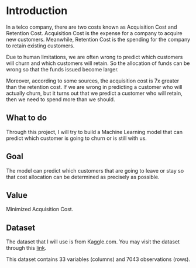 # Introduction

In a telco company, there are two costs known as Acquisition Cost and Retention Cost. Acquisition Cost is the expense for a company to acquire new customers. Meanwhile, Retention Cost is the spending for the company to retain existing customers.

Due to human limitations, we are often wrong to predict which customers will churn and which customers will retain. So the allocation of funds can be wrong so that the funds issued become larger.

Moreover, according to some sources, the acquisition cost is 7x greater than the retention cost. If we are wrong in predicting a customer who will actually churn, but it turns out that we predict a customer who will retain, then we need to spend more than we should.

## What to do

Through this project, I will try to build a Machine Learning model that can predict which customer is going to churn or is still with us.

## __Goal__

The model can predict which customers that are going to leave or stay so that cost allocation can be determined as precisely as possible.

## Value

Minimized Acquisition Cost.

## Dataset

The dataset that I will use is from Kaggle.com. You may visit the dataset through this [link](https://www.kaggle.com/yeanzc/telco-customer-churn-ibm-dataset).

This dataset contains 33 variables (columns) and 7043 observations (rows).


```python

```
